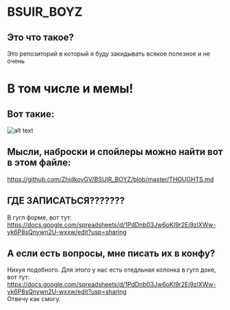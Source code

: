 # BSUIR_BOYZ
## Это что такое?<br>  
Это репозиторий в который я буду закидывать всякое полезное и не очень <br>
# В том числе и мемы!<br>
## Вот такие:  <br>
![alt text](http://varabei.com/bsuir-tech-week/images/iceberg_2.jpg) 
## Мысли, наброски и спойлеры можно найти вот в этом файле:<br>
  https://github.com/ZhidkovGV/BSUIR_BOYZ/blob/master/THOUGHTS.md
## ГДЕ ЗАПИСАТЬСЯ??????? <br>
  В гугл форме, вот тут: <br>
  https://docs.google.com/spreadsheets/d/1PdDnb03Jw6oKI9r2Ej9zlXWw-yk6P8sQnywn2U-wxxw/edit?usp=sharing <br>
## А если есть вопросы, мне писать их в конфу?<br>
Нихуя подобного. Для этого у нас есть отедльная колонка в гугл доке, вот тут:<br>
https://docs.google.com/spreadsheets/d/1PdDnb03Jw6oKI9r2Ej9zlXWw-yk6P8sQnywn2U-wxxw/edit?usp=sharing <br>
Отвечу как смогу.
